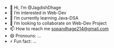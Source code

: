 - 👋 Hi, I’m @JagdishDhage
- 👀 I’m interested in Web-Dev
- 🌱 I’m currently learning Java-DSA
- 💞️ I’m looking to collaborate on Web-Dev Project
- 📫 How to reach me sopandhage214@gmail.com
- 😄 Pronouns: ...
- ⚡ Fun fact: ...

<!---
JagdishDhage/JagdishDhage is a ✨ special ✨ repository because its `README.md` (this file) appears on your GitHub profile.
You can click the Preview link to take a look at your changes.
--->
